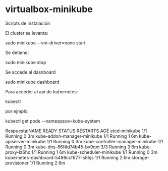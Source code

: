 # virtualbox-minikube
Scripts de instalación

El cluster se levanta:

sudo minikube --vm-driver=none start

Se detiene:

sudo minikube stop

Se accede al dasnboard

sudo minikube dashboard

Para acceder al api de kubernetes:

kubectl

por ejmplo, 

kubectl get pods --namespace=kube-system

Respuesta:NAME                                    READY     STATUS    RESTARTS   AGE
etcd-minikube                           1/1       Running   0          3m
kube-addon-manager-minikube             1/1       Running   1          6m
kube-apiserver-minikube                 1/1       Running   0          3m
kube-controller-manager-minikube        1/1       Running   0          3m
kube-dns-86f4d74b45-bv9qm               3/3       Running   3          6m
kube-proxy-lz6hc                        1/1       Running   1          6m
kube-scheduler-minikube                 1/1       Running   0          3m
kubernetes-dashboard-5498ccf677-s8hjs   1/1       Running   2          6m
storage-provisioner                     1/1       Running   2          6m


